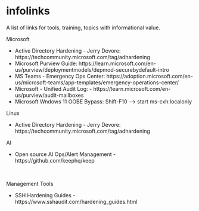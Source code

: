 # infolinks
<p>A list of links for tools, training, topics with informational value.

<p>Microsoft</p>

<ul>
    <li />Active Directory Hardening - Jerry Devore: https://techcommunity.microsoft.com/tag/adhardening<br />
    <li />Microsoft Purview Guide: https://learn.microsoft.com/en-us/purview/deploymentmodels/depmod-securebydefault-intro<br />
    <li />MS Teams - Emergency Ops Center: https://adoption.microsoft.com/en-us/microsoft-teams/app-templates/emergency-operations-center/<br />
    <li />Microsoft - Unified Audit Log: - https://learn.microsoft.com/en-us/purview/audit-mailboxes<br />
    <li />Microsoft Wndows 11 OOBE Bypass: Shift-F10 --> start ms-cxh:localonly
</ul>

<p>Linux</p>

<ul>
    <li />Active Directory Hardening - Jerry Devore: https://techcommunity.microsoft.com/tag/adhardening<br />
</ul>

<p>AI</p>

<ul>
    <li />Open source AI Ops/Alert Management - https://github.com/keephq/keep
</ul>

<br />

<p>Management Tools</p>

<ul>
    <li />SSH Hardening Guides - https://www.sshaudit.com/hardening_guides.html<br />
</ul>
